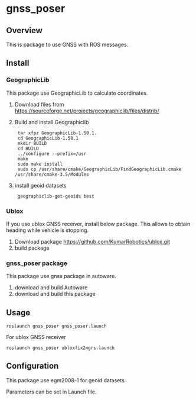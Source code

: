 # gnss_poser

## Overview

This is package to use GNSS with ROS messages.

## Install

### GeographicLib

This package use GeographicLib to calculate coordinates.

1. Download files from <https://sourceforge.net/projects/geographiclib/files/distrib/>
2. Build and install Geographiclib

        tar xfpz GeographicLib-1.50.1.
        cd GeographicLib-1.50.1
        mkdir BUILD
        cd BUILD
        ../configure --prefix=/usr
        make
        sudo make install
        sudo cp /usr/share/cmake/GeographicLib/FindGeographicLib.cmake /usr/share/cmake-3.5/Modules
3. install geoid datasets

        geographiclib-get-geoids best

### Ublox

If you use ublox GNSS receiver, install below package.
This allows to obtain heading while vehicle is stopping.

1. Download package <https://github.com/KumarRobotics/ublox.git>
2. build package

### gnss_poser package

This package use gnss package in autoware.

1. download and build Autoware
2. download and build this package

## Usage

    roslaunch gnss_poser gnss_poser.launch
For ublox GNSS receiver

    roslaunch gnss_poser ubloxfix2mgrs.launch

## Configuration

This package use egm2008-1 for geoid datasets.

Parameters can be set in Launch file.
